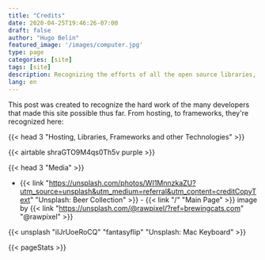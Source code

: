 ```yaml
---
title: "Credits"
date: 2020-04-25T19:46:26-07:00
draft: false
author: "Hugo Belin"
featured_image: '/images/computer.jpg'
type: page
categories: [site]
tags: [site]
description: Recognizing the efforts of all the open source libraries, frameworks, tools and services that make this site possible
lang: en
---
```


This post was created to recognize the hard work of the many developers that made this site possible thus far. 
From hosting, to frameworks, they're recognized here:

{{< head 3 "Hosting, Libraries, Frameworks and other Technologies" >}}

{{< airtable shraGTO9M4qs0Th5v purple >}}

{{< head 3 "Media" >}}
- {{< link "https://unsplash.com/photos/WI1MnnzkaZU?utm_source=unsplash&utm_medium=referral&utm_content=creditCopyText" "Unsplash: Beer Collection" >}} - 
{{< link "/" "Main Page" >}} image by {{< link "https://unsplash.com/@rawpixel/?ref=brewingcats.com" "@rawpixel" >}}

{{< unsplash "iIJrUoeRoCQ" "fantasyflip" "Unsplash: Mac Keyboard" >}}

{{< pageStats >}}
